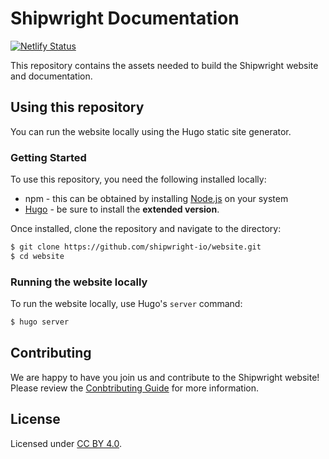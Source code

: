 # Shipwright Documentation

[![Netlify Status](https://api.netlify.com/api/v1/badges/f92d5739-363b-446b-b56e-dfd47a96a1fd/deploy-status)](https://app.netlify.com/sites/shipwright-io/deploys)

This repository contains the assets needed to build the Shipwright website and documentation.

## Using this repository

You can run the website locally using the Hugo static site generator.

### Getting Started

To use this repository, you need the following installed locally:

* npm - this can be obtained by installing [Node.js](https://nodejs.org/en/download/) on your system
* [Hugo](https://gohugo.io/getting-started/installing/) - be sure to install the **extended version**.

Once installed, clone the repository and navigate to the directory:

```bash
$ git clone https://github.com/shipwright-io/website.git
$ cd website
```

### Running the website locally

To run the website locally, use Hugo's `server` command:

```bash
$ hugo server
```

## Contributing

We are happy to have you join us and contribute to the Shipwright website!
Please review the [Conbtributing Guide](CONTRIBUTING.md) for more information.

## License

Licensed under [CC BY 4.0](LICENSE).
